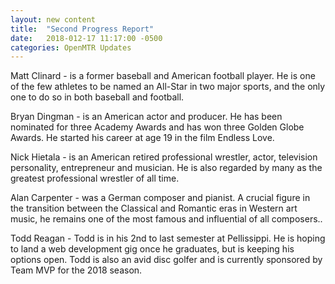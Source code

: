 ```yaml
---
layout: new content
title:  "Second Progress Report"
date:   2018-012-17 11:17:00 -0500
categories: OpenMTR Updates
---
```


Matt Clinard -  is a former baseball and American football player. He is one of the few athletes to be
named an All-Star in two major sports, and the only one to do so in both baseball and football.

Bryan Dingman -  is an American actor and producer. He has been nominated for three Academy Awards and has
won three Golden Globe Awards. He started his career at age 19 in the film Endless Love.

Nick Hietala -  is an American retired professional wrestler, actor, television personality, entrepreneur and
musician. He is also regarded by many as the greatest professional wrestler of all time.

Alan Carpenter - was a German composer and pianist. A crucial figure in the transition between the Classical
and Romantic eras in Western art music, he remains one of the most famous and influential of all composers..

Todd Reagan - Todd is in his 2nd to last semester at Pellissippi.  He is hoping to land a web development gig
once he graduates, but is keeping his options open.  Todd is also an avid disc golfer and is currently
sponsored by Team MVP for the 2018 season.
